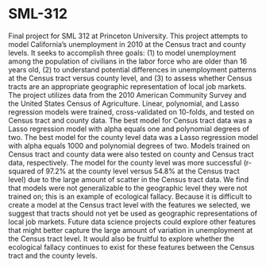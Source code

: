 # SML-312
Final project for SML 312 at Princeton University. 
This project attempts to model California’s unemployment in 2010 at the Census tract and county levels. It seeks to accomplish three goals: (1) to model unemployment among the population of civilians in the labor force who are older than 16 years old, (2) to understand potential differences in unemployment patterns at the Census tract versus county level, and (3) to assess whether Census tracts are an appropriate geographic representation of local job markets. The project utilizes data from the 2010 American Community Survey and the United States Census of Agriculture. Linear, polynomial, and Lasso regression models were trained, cross-validated on 10-folds, and tested on Census tract and county data. The best model for Census tract data was a Lasso regression model with alpha equals one and polynomial degrees of two. The best model for the county level data was a Lasso regression model with alpha equals 1000 and polynomial degrees of two. Models trained on Census tract and county data were also tested on county and Census tract data, respectively. The model for the county level was more successful (r-squared of 97.2% at the county level versus 54.8% at the Census tract level) due to the large amount of scatter in the Census tract data. We find that models were not generalizable to the geographic level they were not trained on; this is an example of ecological fallacy. Because it is difficult to create a model at the Census tract level with the features we selected, we suggest that tracts should not yet be used as geographic representations of local job markets. Future data science projects could explore other features that might better capture the large amount of variation in unemployment at the Census tract level. It would also be fruitful to explore whether the ecological fallacy continues to exist for these features between the Census tract and the county levels. 
